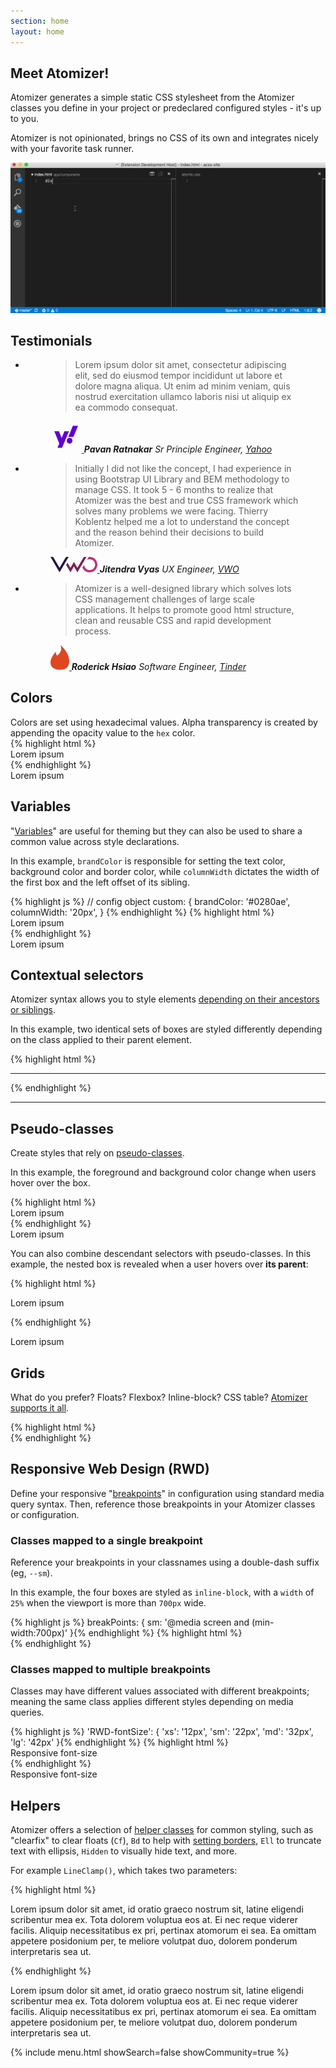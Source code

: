 ```yaml
---
section: home
layout: home
---
```


<div class="D(f)--lg Jc(sb) Gp(2rem)">
    <div>
        <h2 class="Fz(24px) My(0) Mt(2em)--lg Mb(1em)--lg">Meet Atomizer!</h2>
        <p>
            Atomizer generates a simple static CSS stylesheet from the Atomizer classes you define in your project or predeclared configured styles - it&#39;s up to you.
        </p>
        <p>Atomizer is not opinionated, brings no CSS of its own and integrates nicely with your favorite task runner.</p>
    </div>
    <img src="/images/atomic-demo.gif" class="Ar(174/83) W(70%)--md" alt="Atomizer demo">
</div>

<h2 class="Mb(0)">Testimonials</h2>

<ul class="D(f)--md Ai(s) Ac(se) List(n)! Pstart(0)! Gp(2rem)">
    <li class="Fxg(1) Fxb(0) Mx(0px) My(20px) My(0px)--md P(1rem) Bdrs(5px) Bgc(#0280ae.1)">
        <figure class="M(0px)">
            <blockquote class="Bdstartw(0px) M(0px) P(0px) Fs(n)">
                <p class="Mt(0px) Fz(16px)">Lorem ipsum dolor sit amet, consectetur adipiscing elit, sed do eiusmod tempor incididunt ut labore et dolore magna aliqua. Ut enim ad minim veniam, quis nostrud exercitation ullamco laboris nisi ut aliquip ex ea commodo consequat.</p>
            </blockquote>
            <figcaption class="D(f) Ai(c)">
                <a href="https://www.yahoo.com" class="Mend(10px) Lh(0)">
                    <svg version="1.1"  xmlns="http://www.w3.org/2000/svg" width="50" viewBox="0 0 300 300">
                        <polygon points="458.4,255.5 524.8,95.3 481,95.3 454.2,162.5 429,95.3 384,95.3 431.8,212.6 414.5,255.5" />
                        <g>
                            <path fill="#fff" d="M503.6,187.4c0,14.7,11.4,26.8,26.8,26.8c15.9,0,27.8-12.6,27.8-27.7c0-14.7-11.4-26.8-26.8-26.8 C515.5,159.7,503.6,172.3,503.6,187.4L503.6,187.4z" />
                            <polygon points="562.2,43.6 518.3,149.4 567.7,149.4 611.6,43.6" />
                        </g>
                        <polygon fill="#6001D2" points="110.9,255.5 177.4,95.3 133.5,95.3 106.7,162.5 81.5,95.3 36.5,95.3 84.3,212.6 67.1,255.5" />
                        <g>
                            <path fill="#6001D2" d="M156.1,187.4c0,14.7,11.4,26.8,26.8,26.8c15.9,0,27.8-12.6,27.8-27.7c0-14.7-11.4-26.8-26.8-26.8 C168,159.7,156.2,172.3,156.1,187.4L156.1,187.4z"/>
                            <polygon fill="#6001D2" points="214.7,43.6 170.8,149.4 220.3,149.4 264.2,43.6" />
                        </g>
                    </svg>
                </a>
                <cite class="Fs(n)">
                    <b class="D(b) Fw(b)">Pavan Ratnakar</b>
                    Sr Principle Engineer, <a href="https://www.yahoo.com">Yahoo</a>
                </cite>
            </figcaption>
        </figure>
    </li>
    <li class="Fxg(1) Fxb(0) Mx(0px) My(20px) My(0px)--md P(1rem) Bdrs(5px) Bgc(#0280ae.1)">
        <figure class="M(0px)">
            <blockquote class="Bdstartw(0px) M(0px) P(0px) Fs(n)">
                <p class="Mt(0px) Fz(16px)">Initially I did not like the concept, I had experience in using Bootstrap UI Library and BEM methodology to manage CSS. It took 5 - 6 months to realize that Atomizer was the best and true CSS framework which solves many problems we were facing. Thierry Koblentz helped me a lot to understand the concept and the reason behind their decisions to build Atomizer.</p>
            </blockquote>
            <figcaption class="D(f) Ai(c)">
                <a href="https://vwo.com/" class="Mend(15px) Lh(0)">
                    <svg xmlns="http://www.w3.org/2000/svg" width="75" viewBox="0 0 300 100">
                        <g fill="none" fill-rule="nonzero">
                            <path fill="#BF3078" d="M250.498 0c-1.842 0-4.052 0-5.894.367l-10.683 18.7c4.789-2.934 10.683-4.4 16.577-4.4 19.156 0 34.996 15.766 34.996 34.833s-15.84 34.833-34.996 34.833c-19.156 0-34.628-15.4-34.996-34.466l-11.051 18.7C211.818 86.533 229.869 99 250.13 99c27.26 0 49.731-22.367 49.731-49.5C300.23 22.367 277.758 0 250.498 0z"/>
                            <path fill="#802050" d="m100.2 51.7 8.472-14.667 19.156 32.634L149.93 31.9l22.102 37.767L209.976 5.5c1.842-3.3 5.526-5.5 9.578-5.5h10.683l-58.204 99-22.102-37.767L127.828 99l-27.629-47.3z"/>
                            <path fill="#26134D" d="M116.04 0 57.836 99 0 0h10.683c4.052 0 7.736 2.2 9.578 5.5l37.575 64.533L95.779 5.5c1.842-3.3 5.525-5.5 9.578-5.5h10.683z"/>
                        </g>
                    </svg>
                </a>
                <cite class="Fs(n)">
                    <b class="D(b) Fw(b)">Jitendra Vyas</b>
                    UX Engineer, <a href="https://vwo.com/">VWO</a>
                </cite>
            </figcaption>
        </figure>
    </li>
    <li class="Fxg(1) Fxb(0) Mx(0px) P(1rem) Bdrs(5px) Bgc(#0280ae.1)">
        <figure class="M(0px)">
            <blockquote class="Bdstartw(0px) M(0px) P(0px) Fs(n)">
                <p class="Mt(0px) Fz(16px)">Atomizer is a well-designed library which solves lots CSS management challenges of large scale applications. It helps to promote good html structure, clean and reusable CSS and rapid development process.</p>
            </blockquote>
            <figcaption class="D(f) Ai(c)">
                <a href="https://tinder.com" class="Mend(15px) Lh(0)">
                    <svg xmlns="http://www.w3.org/2000/svg" width="30" viewBox="224.419 99.761 584.098 771.733"><path d="M536.9 99.9c6.8 5.2 12.7 11.6 19.2 17.2 58.7 55.4 112.5 116.6 155.8 184.9 41.9 66.1 74.101 139.2 88.4 216.4 7.899 42.3 10.5 85.699 5.899 128.5-2.099 17.9-5.199 35.8-10.899 52.9-8 24.8-18.5 48.9-32.9 70.7-12.4 18.8-27.9 35.6-45.8 49.2-19.7 14.9-42.2 25.8-65.6 33.3-29.101 9.3-59.601 13.9-90 16.4-36.301 2.699-72.801 3.199-109-1.4-41-5.1-81.7-16-118.2-35.7-33.8-18.2-63.5-44.899-82.6-78.5-22.1-38.4-29.4-83.9-25.9-127.8 3.6-46.5 18.4-91.6 38-133.7 17-36.2 37.8-70.5 60.899-103.1 19.7-27.6 40.9-54.1 64.101-78.9.399-.3 1.2-1 1.7-1.3-.4 20.9 1.6 41.9 7.6 62 6.1 20.5 16.4 39.8 30.1 56.3.801 1 1.4 2.4 2.9 2.601 29.7-22.3 57.8-47.3 79.7-77.4C533 321.4 548.199 285 554 246.9c7.699-49.3 1.1-100.6-17.1-147z" fill="#df4723" stroke="#df4723" stroke-width=".094"/></svg>
                </a>
                <cite class="Fs(n)">
                    <b class="D(b) Fw(b)">Roderick Hsiao</b>
                    Software Engineer, <a href="https://tinder.com">Tinder</a>
                </cite>
            </figcaption>
        </figure>
    </li>
</ul>

<h2 id="colors">Colors</h2>

<div class="Row">
    <div class="Fl(start) W(60%) Fl(n)--xs W(a)--xs">
        Colors are set using hexadecimal values. Alpha transparency is created by appending the opacity value to the <code>hex</code> color.
    </div>
    <div class="Fl(start) W(60%) Cl(b) Fl(n)--xs W(a)--xs">
{% highlight html %}
<div class="Bgc(#0280ae.5) C(#fff) P(20px)">
    Lorem ipsum
</div>
{% endhighlight %}
    </div>
    <div class="Fl(end) W(30%) My(1em) Fl(n)--xs W(a)--xs">
        <div class="Bgc(#0280ae.5) C(#fff) P(20px)">
            Lorem ipsum
        </div>
    </div>
</div>

<h2 id="variables">Variables</h2>

<div class="Row">
    <div class="Fl(start) W(60%) Fl(n)--xs W(a)--xs">
        <p>&quot;<a href="{% link guides/syntax.md %}#variable-values">Variables</a>&quot; are useful for theming but they can also be used to share a common value across style declarations.</p>
        <p>In this example, <code>brandColor</code> is responsible for setting the text color, background color and border color, while <code>columnWidth</code> dictates the width of the first box and the left offset of its sibling.</p>
    </div>
    <div class="Fl(start) W(60%) Cl(b) Fl(n)--xs W(a)--xs">
{% highlight js %}
// config object
custom: {
    brandColor: '#0280ae',
    columnWidth: '20px',
}
{% endhighlight %}
{% highlight html %}
<div class="Pos(a) Bgc(brandColor) W(columnWidth) H(90px)"></div>
<div class="C(brandColor) BdB Bdc(brandColor) Mstart(columnWidth) P(10px)">
     Lorem ipsum
</div>
{% endhighlight %}
    </div>
    <div class="Fl(end) W(30%) My(1em) Fl(n)--xs W(a)--xs">
        <div class="Pos(a) Bgc(brandColor) W(columnWidth) H(90px)"></div>
        <div class="C(brandColor) BdB Bdc(brandColor) Mstart(columnWidth) P(10px)">
            Lorem ipsum
        </div>
    </div>
</div>

<h2 id="contextual-selectors">Contextual selectors</h2>

<div class="Row">
    <div class="Fl(start) W(60%) Fl(n)--xs W(a)--xs">
        <p>Atomizer syntax allows you to style elements <a href="{% link guides/syntax.md %}#combinator">depending on their ancestors or siblings</a>.</p>
        <p>In this example, two identical sets of boxes are styled differently depending on the class applied to their parent element.</p>
    </div>
    <div class="Fl(start) W(60%) Cl(b) Fl(n)--xs W(a)--xs">
{% highlight html %}
<div>
   <div class="Bgc(#0280ae.5) H(90px) IbBox W(50%) foo_W(100%)"></div>
   <div class="Bgc(#0280ae) H(90px) IbBox W(50%) foo_W(100%)"></div>
</div>
<hr>
<div class="foo">
   <div class="Bgc(#0280ae.5) H(90px) IbBox W(50%) foo_W(100%)"></div>
   <div class="Bgc(#0280ae) H(90px) IbBox W(50%) foo_W(100%)"></div>
</div>
{% endhighlight %}
    </div>
    <div class="Fl(end) W(30%) My(1em) Fl(n)--xs W(a)--xs">
        <div>
            <div class="Bgc(#0280ae.5) H(90px) IbBox W(50%) foo_W(100%)"></div><!--
         --><div class="Bgc(#0280ae) H(90px) IbBox W(50%) foo_W(100%)"></div>
        </div>
        <hr>
        <div class="foo">
            <div class="Bgc(#0280ae.5) H(90px) IbBox W(50%) foo_W(100%)"></div><!--
         --><div class="Bgc(#0280ae) H(90px) IbBox W(50%) foo_W(100%)"></div>
        </div>
    </div>
</div>

<h2 id="pseudo-classes">Pseudo-classes</h2>

<div class="Row">
    <div class="Fl(start) W(60%) Fl(n)--xs W(a)--xs">
        <p>Create styles that rely on <a href="{% link guides/syntax.md %}#pseudo-class">pseudo-classes</a>.</p>
        <p>In this example, the foreground and background color change when users hover over the box.</p>
    </div>
    <div class="Fl(start) W(60%) Cl(b) Fl(n)--xs W(a)--xs">
{% highlight html %}
<div class="Bd Bgc(#0280ae):h C(#0280ae) C(#fff):h P(20px)">
    Lorem ipsum
</div>
{% endhighlight %}
    </div>
    <div class="Fl(end) W(30%) My(1em) Fl(n)--xs W(a)--xs">
        <div class="Bd Bgc(#0280ae):h C(#0280ae) C(#fff):h P(20px)">
            Lorem ipsum
        </div>
    </div>
    <p class="Cl(b) W(60%) Fl(n)--xs W(a)--xs">You can also combine descendant selectors with pseudo-classes. In this example, the nested box is revealed when a user hovers over <strong>its parent</strong>:</p>
        <div class="Fl(start) W(60%) Cl(b) Fl(n)--xs W(a)--xs">
{% highlight html %}
<div class="foo Bd C(#0280ae) Ta(c)">
    <p class="Op(0) foo:h>Op(1)">Lorem ipsum</p>
</div>
{% endhighlight %}
        </div>
        <div class="Fl(end) W(30%) My(1em) Fl(n)--xs W(a)--xs">
            <div class="foo Bd C(#0280ae) Ta(c)">
                <p class="Op(0) foo:h>Op(1)">Lorem ipsum</p>
            </div>
        </div>
</div>

<h2 id="grids">Grids</h2>

<div class="Row">
    <div class="Fl(start) W(60%) Fl(n)--xs W(a)--xs">
        <p>What do you prefer? Floats? Flexbox? Inline-block? CSS table? <a href="{% link tutorials/layout.md %}#layouts">Atomizer supports it all</a>.</p>
    </div>
    <div class="Fl(start) W(60%) Cl(b) Fl(n)--xs W(a)--xs">
{% highlight html %}
<!-- floats -->
<div class="Row">
    <div class="Fl(start) W(1/2)"></div>
    <div class="Fl(start) W(1/2)"></div>
</div>
<!-- table -->
<div class="D(tb) W(100%)" role="presentation">
    <div class="D(tbc)"></div>
    <div class="D(tbc)"></div>
</div>
<!-- flexbox -->
<div class="D(f)">
    <div class="Flxg(1)"></div>
    <div class="Flxg(1)"></div>
</div>
<!-- grids -->
<div class="D(g) Gtc(twoColEvenGrid)">
    <div></div>
    <div></div>
</div>
{% endhighlight %}
    </div>
    <div class="Fl(end) W(30%) My(1em) Fl(n)--xs W(a)--xs">
        <div class="Row">
            <div class="Fl(start) W(1/2) Bgc(#0280ae.5) H(90px)"></div>
            <div class="Fl(start) W(1/2) Bgc(#0280ae) H(90px)"></div>
        </div>
        <div class="D(tb) W(100%)" role="presentation">
            <div class="D(tbc) Bgc(#0280ae) H(90px)"></div>
            <div class="D(tbc) Bgc(#0280ae.5) H(90px)"></div>
        </div>
        <div class="D(f)">
            <div class="Flxg(1) Bgc(#0280ae.5) H(90px)"></div>
            <div class="Flxg(1) Bgc(#0280ae) H(90px)"></div>
        </div>
        <div class="D(g) Gtc(twoColEvenGrid)">
            <div class="Bgc(#0280ae) H(90px)"></div>
            <div class="Bgc(#0280ae.5) H(90px)"></div>
        </div>
    </div>
</div>

<h2 id="responsive-web-design-rwd-">Responsive Web Design (RWD)</h2>

<div class="Row">
    <div class="Fl(start) W(60%) Fl(n)--xs W(a)--xs">
        <p>Define your responsive &quot;<a href="{% link breakpoints.md %}">breakpoints</a>&quot; in configuration using standard media query syntax. Then, reference those breakpoints in your Atomizer classes or configuration.</p>
        <h3>Classes mapped to a single breakpoint</h3>
        <p>Reference your breakpoints in your classnames using a double-dash suffix (eg, <code>--sm</code>).</p>
        <p>In this example, the four boxes are styled as <code>inline-block</code>, with a <code>width</code> of <code>25%</code> when the viewport is more than <code>700px</code> wide.</p>
    </div>
    <div class="Fl(start) W(60%) Cl(b) Fl(n)--xs W(a)--xs">
{% highlight js %}
breakPoints: {
    sm: '@media screen and (min-width:700px)'
}{% endhighlight %}
{% highlight html %}
<div class="D(ib)--sm W(25%)--sm"></div>
<div class="D(ib)--sm W(25%)--sm"></div>
<div class="D(ib)--sm W(25%)--sm"></div>
<div class="D(ib)--sm W(25%)--sm"></div>
{% endhighlight %}
    </div>
    <div class="Fl(end) W(30%) My(1em) Fl(n)--xs W(a)--xs">
        <div class="Bgc(#0280ae.5) H(90px) D(ib)--sm W(25%)--sm"></div><div class="Bgc(#0280ae) H(90px) D(ib)--sm W(25%)--sm"></div><div class="Bgc(#0280ae.5) H(90px) D(ib)--sm W(25%)--sm"></div><div class="Bgc(#0280ae) H(90px) D(ib)--sm W(25%)--sm"></div>
    </div>
</div>

<div class="Row">
    <div class="Fl(start) W(60%) Fl(n)--xs W(a)--xs">
        <h3>Classes mapped to multiple breakpoints</h3>
        <p>Classes may have different values associated with different breakpoints; meaning the same class applies different styles depending on media queries.</p>
    </div>
    <div class="Fl(start) W(60%) Cl(b) Fl(n)--xs W(a)--xs">
{% highlight js %}
'RWD-fontSize': {
    'xs': '12px',
    'sm': '22px',
    'md': '32px',
    'lg': '42px'
}{% endhighlight %}
{% highlight html %}
<div class="Fz(RWD-fontSize)">Responsive font-size</div>
{% endhighlight %}
    </div>
    <div class="Fl(end) W(30%) My(1em) Fl(n)--xs W(a)--xs">
        <div class="Fz(RWD-fontSize)">Responsive font-size</div>
    </div>
</div>

<h2 id="helpers">Helpers</h2>

<div class="Row">
    <div class="Fl(start) W(60%) Fl(n)--xs W(a)--xs">
        <p>Atomizer offers a selection of <a href="{% link guides/helper-classes.md %}">helper classes</a> for common styling, such as &quot;clearfix&quot; to clear floats (<code>Cf</code>), <code>Bd</code> to help with <a href="{% link guides/helper-classes.md %}#bd-borders">setting borders</a>, <code>Ell</code> to truncate text with ellipsis, <code>Hidden</code> to visually hide text, and more.</p>
        <p>For example <code>LineClamp()</code>, which takes two parameters:</p>
    </div>
    <div class="Fl(start) W(60%) Cl(b) Fl(n)--xs W(a)--xs">
{% highlight html %}
<p class="Fz(12px) Lh(1.5) LineClamp(3,54px)">
    Lorem ipsum dolor sit amet, id oratio graeco nostrum sit, latine eligendi scribentur mea ex. Tota dolorem voluptua eos at. Ei nec reque viderer facilis. Aliquip necessitatibus ex pri, pertinax atomorum ei sea. Ea omittam appetere posidonium per, te meliore volutpat duo, dolorem ponderum interpretaris sea ut.
</p>
{% endhighlight %}
    </div>
    <div class="Fl(end) W(30%) My(1em) Fl(n)--xs W(a)--xs">
        <p class="Fz(12px) Lh(1.5) LineClamp(3,54px)">Lorem ipsum dolor sit amet, id oratio graeco nostrum sit, latine eligendi scribentur mea ex. Tota dolorem voluptua eos at. Ei nec reque viderer facilis. Aliquip necessitatibus ex pri, pertinax atomorum ei sea. Ea omittam appetere posidonium per, te meliore volutpat duo, dolorem ponderum interpretaris sea ut.</p>
    </div>
</div>

<div class="D(f)--md Ac(sb) Mt(1rem)--sm Mb(2rem)--sm">
    {% include menu.html showSearch=false showCommunity=true %}
</div>
